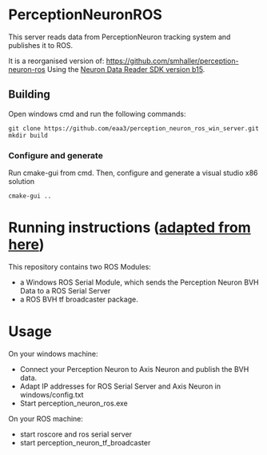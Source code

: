 # PerceptionNeuronROS

This server reads data from PerceptionNeuron tracking system and publishes it to ROS.

It is a reorganised version of: https://github.com/smhaller/perception-neuron-ros
Using the [Neuron Data Reader SDK version b15](https://neuronmocap.com/software/neuron-data-reader-sdk).

## Building

Open windows cmd and run the following commands:

```
git clone https://github.com/eaa3/perception_neuron_ros_win_server.git
mkdir build
```

### Configure and generate

Run cmake-gui from cmd. Then, configure and generate a visual studio x86 solution

```
cmake-gui ..
```

# Running instructions ([adapted from here](https://github.com/smhaller/perception-neuron-ros))

This repository contains two ROS Modules: 
- a Windows ROS Serial Module, which sends the Perception Neuron BVH Data to a ROS Serial Server 
- a ROS BVH tf broadcaster package.

Usage 
=====
On your windows machine:

- Connect your Perception Neuron to Axis Neuron and publish the BVH data.
- Adapt IP addresses for ROS Serial Server and Axis Neuron in windows/config.txt 
- Start perception_neuron_ros.exe 


On your ROS machine:

- start roscore and ros serial server
- start perception_neuron_tf_broadcaster









